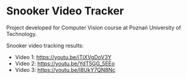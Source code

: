 # Snooker Video Tracker
Project developed for Computer Vision course at Poznań University of Technology.

Snooker video tracking results:

* Video 1: https://youtu.be/iTiXVgDoV3Y
* Video 2: https://youtu.be/YdT5GG_5EEo
* Video 3: https://youtu.be/l8UkY7QN8Nc
